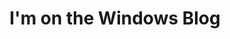 ---
title: I'm on the Windows Blog
tags: [Space Squids, Mobile, Windows Phone]
style: fill
color: info   
description: I was mentioned by the Windows blog team about the development of Space Squids.
external_url: https://blogs.windows.com/devices/2014/02/19/future-mobile-apps-kids-code/
---